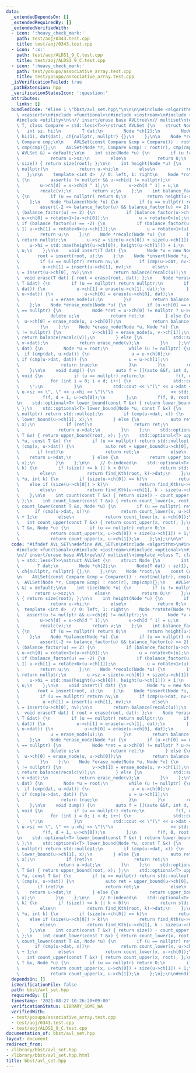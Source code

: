 ```yaml
---
data:
  _extendedDependsOn: []
  _extendedRequiredBy: []
  _extendedVerifiedWith:
  - icon: ':heavy_check_mark:'
    path: test/aoj/0343.test.cpp
    title: test/aoj/0343.test.cpp
  - icon: ':x:'
    path: test/aoj/ALDS1_9_C.test.cpp
    title: test/aoj/ALDS1_9_C.test.cpp
  - icon: ':heavy_check_mark:'
    path: test/yosupo/associative_array.test.cpp
    title: test/yosupo/associative_array.test.cpp
  _isVerificationFailed: true
  _pathExtension: hpp
  _verificationStatusIcon: ':question:'
  attributes:
    links: []
  bundledCode: "#line 1 \"bbst/avl_set.hpp\"\n\n\n\n#include <algorithm>\n#include\
    \ <cassert>\n#include <functional>\n#include <iostream>\n#include <optional>\n\
    #include <utility>\n\n// insert/erase base AVLtree\n// multiset\ntemplate <class\
    \ T, class Compare = std::less<T>>\nstruct AVLSet {\n    struct Node {\n     \
    \   int sz, hi;\n        T dat;\n        Node *ch[2];\n        Node(T dat) : sz(1),\
    \ hi(1), dat(dat), ch{nullptr, nullptr} {};\n    };\n\n    Node *root;\n    const\
    \ Compare cmp;\n\n    AVLSet(const Compare &cmp = Compare()) : root(nullptr),\
    \ cmp(cmp){};\n    AVLSet(Node *r, Compare &cmp) : root(r), cmp(cmp){};\n    AVLSet(const\
    \ AVLSet &) = default;\n\n    int size(Node *u) {\n        if (u != nullptr)\n\
    \            return u->sz;\n        else\n            return 0;\n    };\n    int\
    \ size() { return size(root); };\n\n    int height(Node *u) {\n        if (u !=\
    \ nullptr)\n            return u->hi;\n        else\n            return 0;\n \
    \   };\n\n    template <int d>  // 0: left, 1: right\n    Node *rotate(Node *u)\
    \ {\n        assert(u != nullptr && u->ch[d] != nullptr);\n        Node *v = u->ch[d];\n\
    \        u->ch[d] = v->ch[d ^ 1];\n        v->ch[d ^ 1] = u;\n        recalc(u);\n\
    \        recalc(v);\n        return v;\n    };\n    int balance_factor(Node *u)\
    \ {\n        if (u == nullptr) return 0;\n        return height(u->ch[0]) - height(u->ch[1]);\n\
    \    };\n    Node *balance(Node *u) {\n        if (u == nullptr) return nullptr;\n\
    \        assert(-2 <= balance_factor(u) && balance_factor(u) <= 2);\n        if\
    \ (balance_factor(u) == 2) {\n            if (balance_factor(u->ch[0]) == -1)\
    \ u->ch[0] = rotate<1>(u->ch[0]);\n            u = rotate<0>(u);\n        } else\
    \ if (balance_factor(u) == -2) {\n            if (balance_factor(u->ch[1]) ==\
    \ 1) u->ch[1] = rotate<0>(u->ch[1]);\n            u = rotate<1>(u);\n        }\n\
    \        return u;\n    };\n    Node *recalc(Node *u) {\n        if (u == nullptr)\
    \ return nullptr;\n        u->sz = size(u->ch[0]) + size(u->ch[1]) + 1;\n    \
    \    u->hi = std::max(height(u->ch[0]), height(u->ch[1])) + 1;\n        return\
    \ u;\n    };\n\n    void insert(T dat) {\n        Node *u = new Node(dat);\n \
    \       root = insert(root, u);\n    };\n    Node *insert(Node *u, Node *nv) {\n\
    \        if (u == nullptr) return nv;\n        if (cmp(u->dat, nv->dat))\n   \
    \         u->ch[1] = insert(u->ch[1], nv);\n        else\n            u->ch[0]\
    \ = insert(u->ch[0], nv);\n\n        return balance(recalc(u));\n    };\n\n  \
    \  void erase(T dat) { root = erase(root, dat); };\n    Node *erase(Node *u, const\
    \ T &dat) {\n        if (u == nullptr) return nullptr;\n        if (cmp(u->dat,\
    \ dat)) {\n            u->ch[1] = erase(u->ch[1], dat);\n        } else if (cmp(dat,\
    \ u->dat)) {\n            u->ch[0] = erase(u->ch[0], dat);\n        } else {\n\
    \            u = erase_node(u);\n        }\n        return balance(recalc(u));\n\
    \    };\n    Node *erase_node(Node *u) {\n        if (u->ch[0] == nullptr || u->ch[1]\
    \ == nullptr) {\n            Node *ret = u->ch[0] != nullptr ? u->ch[0] : u->ch[1];\n\
    \            delete u;\n            return ret;\n        } else {\n          \
    \  u->ch[0] = erase_node(u, u->ch[0]);\n            return balance(recalc(u));\n\
    \        }\n    };\n    Node *erase_node(Node *u, Node *v) {\n        if (v->ch[1]\
    \ != nullptr) {\n            v->ch[1] = erase_node(u, v->ch[1]);\n           \
    \ return balance(recalc(v));\n        } else {\n            std::swap(u->dat,\
    \ v->dat);\n            return erase_node(v);\n        }\n    };\n\n    bool contains(T\
    \ dat) {\n        Node *u = root;\n        while (u != nullptr) {\n          \
    \  if (cmp(dat, u->dat)) {\n                u = u->ch[0];\n            } else\
    \ if (cmp(u->dat, dat)) {\n                u = u->ch[1];\n            } else {\n\
    \                return true;\n            }\n        }\n        return false;\n\
    \    };\n\n    void dump() {\n        auto f = [](auto &&f, int d, Node *u) ->\
    \ void {\n            if (u == nullptr) return;\n            f(f, d + 1, u->ch[1]);\n\
    \            for (int i = 0; i < d; i++) {\n                std::cout << \"  \
    \    \";\n            }\n            std::cout << \"(\" << u->dat << \", \" <<\
    \ u->sz << \", \" << u->hi << \")\"\n                      << std::endl;\n   \
    \         f(f, d + 1, u->ch[0]);\n        };\n        f(f, 0, root);\n    };\n\
    \n    std::optional<T> lower_bound(const T &x) { return lower_bound(root, x);\
    \ };\n    std::optional<T> lower_bound(Node *u, const T &x) {\n        if (u ==\
    \ nullptr) return std::nullopt;\n        if (cmp(u->dat, x)) {\n            return\
    \ lower_bound(u->ch[1], x);\n        } else {\n            auto ret = lower_bound(u->ch[0],\
    \ x);\n            if (ret)\n                return ret;\n            else\n \
    \               return u->dat;\n        }\n    };\n    std::optional<T> upper_bound(const\
    \ T &x) { return upper_bound(root, x); };\n    std::optional<T> upper_bound(Node\
    \ *u, const T &x) {\n        if (u == nullptr) return std::nullopt;\n        if\
    \ (cmp(x, u->dat)) {\n            auto ret = upper_bound(u->ch[0], x);\n     \
    \       if (ret)\n                return ret;\n            else\n            \
    \    return u->dat;\n        } else {\n            return upper_bound(u->ch[1],\
    \ x);\n        }\n    };\n\n    // 0-indexed\n    std::optional<T> find_Kth(int\
    \ k) {\n        if (size() <= k || k < 0)\n            return std::nullopt;\n\
    \        else\n            return find_Kth(root, k)->dat;\n    };\n    Node *find_Kth(Node\
    \ *u, int k) {\n        if (size(u->ch[0]) == k)\n            return u;\n    \
    \    else if (size(u->ch[0]) > k)\n            return find_Kth(u->ch[0], k);\n\
    \        else\n            return find_Kth(u->ch[1], k - size(u->ch[0]) - 1);\n\
    \    };\n\n    int count(const T &x) { return size() - count_upper(x) - count_lower(x);\
    \ };\n    int count_lower(const T &x) { return count_lower(x, root); };\n    int\
    \ count_lower(const T &x, Node *u) {\n        if (u == nullptr) return 0;\n  \
    \      if (cmp(u->dat, x))\n            return count_lower(x, u->ch[1]) + size(u->ch[0])\
    \ + 1;\n        else\n            return count_lower(x, u->ch[0]);\n    };\n \
    \   int count_upper(const T &x) { return count_upper(x, root); };\n    int count_upper(const\
    \ T &x, Node *u) {\n        if (u == nullptr) return 0;\n        if (cmp(x, u->dat))\n\
    \            return count_upper(x, u->ch[0]) + size(u->ch[1]) + 1;\n        else\n\
    \            return count_upper(x, u->ch[1]);\n    };\n};\n\n\n"
  code: "#ifndef AVL_SET\n#define AVL_SET\n\n#include <algorithm>\n#include <cassert>\n\
    #include <functional>\n#include <iostream>\n#include <optional>\n#include <utility>\n\
    \n// insert/erase base AVLtree\n// multiset\ntemplate <class T, class Compare\
    \ = std::less<T>>\nstruct AVLSet {\n    struct Node {\n        int sz, hi;\n \
    \       T dat;\n        Node *ch[2];\n        Node(T dat) : sz(1), hi(1), dat(dat),\
    \ ch{nullptr, nullptr} {};\n    };\n\n    Node *root;\n    const Compare cmp;\n\
    \n    AVLSet(const Compare &cmp = Compare()) : root(nullptr), cmp(cmp){};\n  \
    \  AVLSet(Node *r, Compare &cmp) : root(r), cmp(cmp){};\n    AVLSet(const AVLSet\
    \ &) = default;\n\n    int size(Node *u) {\n        if (u != nullptr)\n      \
    \      return u->sz;\n        else\n            return 0;\n    };\n    int size()\
    \ { return size(root); };\n\n    int height(Node *u) {\n        if (u != nullptr)\n\
    \            return u->hi;\n        else\n            return 0;\n    };\n\n  \
    \  template <int d>  // 0: left, 1: right\n    Node *rotate(Node *u) {\n     \
    \   assert(u != nullptr && u->ch[d] != nullptr);\n        Node *v = u->ch[d];\n\
    \        u->ch[d] = v->ch[d ^ 1];\n        v->ch[d ^ 1] = u;\n        recalc(u);\n\
    \        recalc(v);\n        return v;\n    };\n    int balance_factor(Node *u)\
    \ {\n        if (u == nullptr) return 0;\n        return height(u->ch[0]) - height(u->ch[1]);\n\
    \    };\n    Node *balance(Node *u) {\n        if (u == nullptr) return nullptr;\n\
    \        assert(-2 <= balance_factor(u) && balance_factor(u) <= 2);\n        if\
    \ (balance_factor(u) == 2) {\n            if (balance_factor(u->ch[0]) == -1)\
    \ u->ch[0] = rotate<1>(u->ch[0]);\n            u = rotate<0>(u);\n        } else\
    \ if (balance_factor(u) == -2) {\n            if (balance_factor(u->ch[1]) ==\
    \ 1) u->ch[1] = rotate<0>(u->ch[1]);\n            u = rotate<1>(u);\n        }\n\
    \        return u;\n    };\n    Node *recalc(Node *u) {\n        if (u == nullptr)\
    \ return nullptr;\n        u->sz = size(u->ch[0]) + size(u->ch[1]) + 1;\n    \
    \    u->hi = std::max(height(u->ch[0]), height(u->ch[1])) + 1;\n        return\
    \ u;\n    };\n\n    void insert(T dat) {\n        Node *u = new Node(dat);\n \
    \       root = insert(root, u);\n    };\n    Node *insert(Node *u, Node *nv) {\n\
    \        if (u == nullptr) return nv;\n        if (cmp(u->dat, nv->dat))\n   \
    \         u->ch[1] = insert(u->ch[1], nv);\n        else\n            u->ch[0]\
    \ = insert(u->ch[0], nv);\n\n        return balance(recalc(u));\n    };\n\n  \
    \  void erase(T dat) { root = erase(root, dat); };\n    Node *erase(Node *u, const\
    \ T &dat) {\n        if (u == nullptr) return nullptr;\n        if (cmp(u->dat,\
    \ dat)) {\n            u->ch[1] = erase(u->ch[1], dat);\n        } else if (cmp(dat,\
    \ u->dat)) {\n            u->ch[0] = erase(u->ch[0], dat);\n        } else {\n\
    \            u = erase_node(u);\n        }\n        return balance(recalc(u));\n\
    \    };\n    Node *erase_node(Node *u) {\n        if (u->ch[0] == nullptr || u->ch[1]\
    \ == nullptr) {\n            Node *ret = u->ch[0] != nullptr ? u->ch[0] : u->ch[1];\n\
    \            delete u;\n            return ret;\n        } else {\n          \
    \  u->ch[0] = erase_node(u, u->ch[0]);\n            return balance(recalc(u));\n\
    \        }\n    };\n    Node *erase_node(Node *u, Node *v) {\n        if (v->ch[1]\
    \ != nullptr) {\n            v->ch[1] = erase_node(u, v->ch[1]);\n           \
    \ return balance(recalc(v));\n        } else {\n            std::swap(u->dat,\
    \ v->dat);\n            return erase_node(v);\n        }\n    };\n\n    bool contains(T\
    \ dat) {\n        Node *u = root;\n        while (u != nullptr) {\n          \
    \  if (cmp(dat, u->dat)) {\n                u = u->ch[0];\n            } else\
    \ if (cmp(u->dat, dat)) {\n                u = u->ch[1];\n            } else {\n\
    \                return true;\n            }\n        }\n        return false;\n\
    \    };\n\n    void dump() {\n        auto f = [](auto &&f, int d, Node *u) ->\
    \ void {\n            if (u == nullptr) return;\n            f(f, d + 1, u->ch[1]);\n\
    \            for (int i = 0; i < d; i++) {\n                std::cout << \"  \
    \    \";\n            }\n            std::cout << \"(\" << u->dat << \", \" <<\
    \ u->sz << \", \" << u->hi << \")\"\n                      << std::endl;\n   \
    \         f(f, d + 1, u->ch[0]);\n        };\n        f(f, 0, root);\n    };\n\
    \n    std::optional<T> lower_bound(const T &x) { return lower_bound(root, x);\
    \ };\n    std::optional<T> lower_bound(Node *u, const T &x) {\n        if (u ==\
    \ nullptr) return std::nullopt;\n        if (cmp(u->dat, x)) {\n            return\
    \ lower_bound(u->ch[1], x);\n        } else {\n            auto ret = lower_bound(u->ch[0],\
    \ x);\n            if (ret)\n                return ret;\n            else\n \
    \               return u->dat;\n        }\n    };\n    std::optional<T> upper_bound(const\
    \ T &x) { return upper_bound(root, x); };\n    std::optional<T> upper_bound(Node\
    \ *u, const T &x) {\n        if (u == nullptr) return std::nullopt;\n        if\
    \ (cmp(x, u->dat)) {\n            auto ret = upper_bound(u->ch[0], x);\n     \
    \       if (ret)\n                return ret;\n            else\n            \
    \    return u->dat;\n        } else {\n            return upper_bound(u->ch[1],\
    \ x);\n        }\n    };\n\n    // 0-indexed\n    std::optional<T> find_Kth(int\
    \ k) {\n        if (size() <= k || k < 0)\n            return std::nullopt;\n\
    \        else\n            return find_Kth(root, k)->dat;\n    };\n    Node *find_Kth(Node\
    \ *u, int k) {\n        if (size(u->ch[0]) == k)\n            return u;\n    \
    \    else if (size(u->ch[0]) > k)\n            return find_Kth(u->ch[0], k);\n\
    \        else\n            return find_Kth(u->ch[1], k - size(u->ch[0]) - 1);\n\
    \    };\n\n    int count(const T &x) { return size() - count_upper(x) - count_lower(x);\
    \ };\n    int count_lower(const T &x) { return count_lower(x, root); };\n    int\
    \ count_lower(const T &x, Node *u) {\n        if (u == nullptr) return 0;\n  \
    \      if (cmp(u->dat, x))\n            return count_lower(x, u->ch[1]) + size(u->ch[0])\
    \ + 1;\n        else\n            return count_lower(x, u->ch[0]);\n    };\n \
    \   int count_upper(const T &x) { return count_upper(x, root); };\n    int count_upper(const\
    \ T &x, Node *u) {\n        if (u == nullptr) return 0;\n        if (cmp(x, u->dat))\n\
    \            return count_upper(x, u->ch[0]) + size(u->ch[1]) + 1;\n        else\n\
    \            return count_upper(x, u->ch[1]);\n    };\n};\n\n#endif"
  dependsOn: []
  isVerificationFile: false
  path: bbst/avl_set.hpp
  requiredBy: []
  timestamp: '2021-08-27 10:26:20+09:00'
  verificationStatus: LIBRARY_SOME_WA
  verifiedWith:
  - test/yosupo/associative_array.test.cpp
  - test/aoj/0343.test.cpp
  - test/aoj/ALDS1_9_C.test.cpp
documentation_of: bbst/avl_set.hpp
layout: document
redirect_from:
- /library/bbst/avl_set.hpp
- /library/bbst/avl_set.hpp.html
title: bbst/avl_set.hpp
---
```

